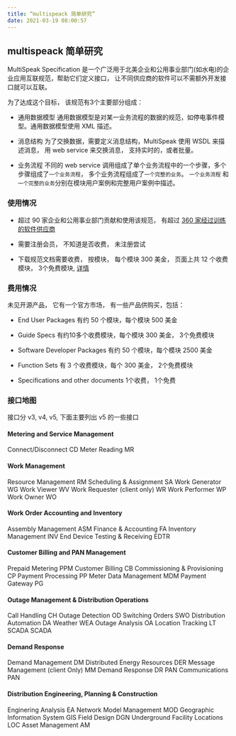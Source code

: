 ```yaml
---
title: “multispeack 简单研究”
date: 2021-03-19 08:00:57
---
```


## multispeack 简单研究

MultiSpeak Specification 是一个广泛用于北美企业和公用事业部门(如水电)的企业应用互联规范，帮助它们定义接口， 让不同供应商的软件可以不需额外开发接口就可以互联。

为了达成这个目标， 该规范有3个主要部分组成：

- 通用数据模型  通用数据模型是对某一业务流程的数据的规范，如停电事件模型。通用数据模型使用 XML 描述。

- 消息结构 为了交换数据，需要定义消息结构，MultiSpeak 使用 WSDL 来描述消息， 用 web service 来交换消息， 支持实时的，或者批量。

- 业务流程 不同的 web service 调用组成了单个业务流程中的一个步骤，多个步骤组成了`一个业务流程`， 多个业务流程组成了`一个完整的业务`。
    `一个业务流程` 和 `一个完整的业务`分别在模块用户案例和完整用户案例中描述。

### 使用情况

- 超过 90 家企业和公用事业部门贡献和使用该规范， 有超过 [360 家经过训练的软件供应商](http://multispeak.wpengine.com/integrator-list-getting-help/)

- 需要注册会员， 不知道是否收费， 未注册尝试

- 下载规范文档需要收费， 按模块， 每个模块 300 美金， 页面上共 12 个收费模块， 3个免费模块, [详情](https://www.multispeak.com/guide-specifications/)

### 费用情况
未见开源产品， 它有一个官方市场， 有一些产品供购买，包括：

- End User Packages
有约 50 个模块，每个模块 500 美金

- Guide Specs
有约10多个收费模块，每个模块 300 美金， 3个免费模块

- Software Developer Packages
有约 50 个模块，每个模块 2500 美金

- Function Sets
有 3 个收费模块，每个 300 美金， 2个免费模块

- Specifications and other documents
1个收费， 1个免费

### 接口地图

接口分 v3, v4, v5, 下面主要列出 v5 的一些接口

#### Metering and Service Management
Connect/Disconnect CD
Meter Reading MR

#### Work Management
Resource Management RM
Scheduling & Assignment SA
Work Generator WG
Work Viewer WV
Work Requester (client only) WR
Work Performer WP
Work Owner WO

#### Work Order Accounting and Inventory
Assembly Management ASM
Finance & Accounting FA
Inventory Management INV
End Device Testing & Receiving EDTR

#### Customer Billing and PAN Management
Prepaid Metering PPM
Customer Billing CB
Commissioning & Provisioning CP
Payment Processing PP
Meter Data Management MDM
Payment Gateway PG

#### Outage Management & Distribution Operations
Call Handling CH
Outage Detection OD
Switching Orders SWO
Distribution Automation DA
Weather WEA
Outage Analysis OA
Location Tracking LT
SCADA SCADA

#### Demand Response
Demand Management DM
Distributed Energy Resources DER
Message Management (client Only) MM
Demand Response DR
PAN Communications PAN

#### Distribution Engineering, Planning & Construction
Enginering Analysis EA
Network Model Management MOD
Geographic Information System GIS
Field Design DGN
Underground Facility Locations LOC
Asset Management AM